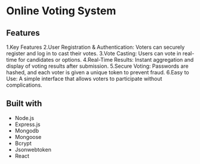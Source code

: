 # Online Voting System

## Features

1.Key Features
2.User Registration & Authentication: Voters can securely register and log in to cast their votes.
3.Vote Casting: Users can vote in real-time for candidates or options.
4.Real-Time Results: Instant aggregation and display of voting results after submission.
5.Secure Voting: Passwords are hashed, and each voter is given a unique token to prevent fraud.
6.Easy to Use: A simple interface that allows voters to participate without complications.

## Built with

- Node.js
- Express.js
- Mongodb
- Mongoose
- Bcrypt
- Jsonwebtoken
- React
